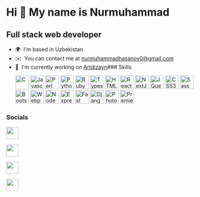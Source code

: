 Hi 👋 My name is Nurmuhammad
============================

Full stack web developer
------------------------

* 🌍  I'm based in Uzbekistan
* ✉️  You can contact me at [nurmuhammadhasanov0@gmail.com](mailto:nurmuhammadhasanov0@gmail.com)
* 🚀  I'm currently working on [Artdizayn](http://artdizayn.netlify.app)### Skills<p align="left">
  <a href="https://docs.microsoft.com/en-us/cpp/?view=msvc-170" target="_blank" rel="noreferrer"><img
      src="https://raw.githubusercontent.com/danielcranney/readme-generator/main/public/icons/skills/c-colored.svg"
      width="36" height="36" alt="C" /></a>
  <a href="https://developer.mozilla.org/en-US/docs/Web/JavaScript" target="_blank" rel="noreferrer"><img
      src="https://raw.githubusercontent.com/danielcranney/readme-generator/main/public/icons/skills/javascript-colored.svg"
      width="36" height="36" alt="Javascript" /></a>
  <a href="https://www.perl.org/" target="_blank" rel="noreferrer"><img
      src="https://raw.githubusercontent.com/danielcranney/readme-generator/main/public/icons/skills/perl-colored.svg"
      width="36" height="36" alt="Perl" /></a>
  <a href="https://www.python.org/" target="_blank" rel="noreferrer"><img
      src="https://raw.githubusercontent.com/danielcranney/readme-generator/main/public/icons/skills/python-colored.svg"
      width="36" height="36" alt="Python" /></a>
  <a href="https://www.ruby-lang.org/en/" target="_blank" rel="noreferrer"><img
      src="https://raw.githubusercontent.com/danielcranney/readme-generator/main/public/icons/skills/ruby-colored.svg"
      width="36" height="36" alt="Ruby" /></a>
  <a href="https://www.typescriptlang.org/" target="_blank" rel="noreferrer"><img
      src="https://raw.githubusercontent.com/danielcranney/readme-generator/main/public/icons/skills/typescript-colored.svg"
      width="36" height="36" alt="Typescript" /></a>
  <a href="https://developer.mozilla.org/en-US/docs/Glossary/HTML5" target="_blank" rel="noreferrer"><img
      src="https://raw.githubusercontent.com/danielcranney/readme-generator/main/public/icons/skills/html5-colored.svg"
      width="36" height="36" alt="HTML5" /></a>
  <a href="https://reactjs.org/" target="_blank" rel="noreferrer"><img
      src="https://raw.githubusercontent.com/danielcranney/readme-generator/main/public/icons/skills/react-colored.svg"
      width="36" height="36" alt="React" /></a>
  <a href="https://nextjs.org/docs" target="_blank" rel="noreferrer"><img
      src="https://raw.githubusercontent.com/danielcranney/readme-generator/main/public/icons/skills/nextjs-colored-dark.svg"
      width="36" height="36" alt="NextJs" /></a>
  <a href="https://jquery.com/" target="_blank" rel="noreferrer"><img
      src="https://raw.githubusercontent.com/danielcranney/readme-generator/main/public/icons/skills/jquery-colored.svg"
      width="36" height="36" alt="JQuery" /></a>
  <a href="https://www.w3.org/TR/CSS/#css" target="_blank" rel="noreferrer"><img
      src="https://raw.githubusercontent.com/danielcranney/readme-generator/main/public/icons/skills/css3-colored.svg"
      width="36" height="36" alt="CSS3" /></a>
  <a href="https://sass-lang.com/" target="_blank" rel="noreferrer"><img
      src="https://raw.githubusercontent.com/danielcranney/readme-generator/main/public/icons/skills/sass-colored.svg"
      width="36" height="36" alt="Sass" /></a>
  <a href="https://getbootstrap.com/" target="_blank" rel="noreferrer"><img
      src="https://raw.githubusercontent.com/danielcranney/readme-generator/main/public/icons/skills/bootstrap-colored.svg"
      width="36" height="36" alt="Bootstrap" /></a>
  <a href="https://webpack.js.org/" target="_blank" rel="noreferrer"><img
      src="https://raw.githubusercontent.com/danielcranney/readme-generator/main/public/icons/skills/webpack-colored.svg"
      width="36" height="36" alt="Webpack" /></a>
  <a href="https://nodejs.org/en/" target="_blank" rel="noreferrer"><img
      src="https://raw.githubusercontent.com/danielcranney/readme-generator/main/public/icons/skills/nodejs-colored.svg"
      width="36" height="36" alt="NodeJS" /></a>
  <a href="https://expressjs.com/" target="_blank" rel="noreferrer"><img
      src="https://raw.githubusercontent.com/danielcranney/readme-generator/main/public/icons/skills/express-colored-dark.svg"
      width="36" height="36" alt="Express" /></a>
  <a href="https://fastapi.tiangolo.com/" target="_blank" rel="noreferrer"><img
      src="https://raw.githubusercontent.com/danielcranney/readme-generator/main/public/icons/skills/fastapi-colored.svg"
      width="36" height="36" alt="Fast API" /></a>
  <a href="https://www.djangoproject.com/" target="_blank" rel="noreferrer"><img
      src="https://raw.githubusercontent.com/danielcranney/readme-generator/main/public/icons/skills/django-colored-dark.svg"
      width="36" height="36" alt="Django" /></a>
  <a href="https://www.adobe.com/uk/products/photoshop.html" target="_blank" rel="noreferrer"><img
      src="https://raw.githubusercontent.com/danielcranney/readme-generator/main/public/icons/skills/photoshop-colored-dark.svg"
      width="36" height="36" alt="Photoshop" /></a>
  <a href="https://www.adobe.com/uk/products/premiere.html" target="_blank" rel="noreferrer"><img
      src="https://raw.githubusercontent.com/danielcranney/readme-generator/main/public/icons/skills/premierepro-colored-dark.svg"
      width="36" height="36" alt="Premiere Pro" /></a>
</p>

### Socials


<p align="left">

  <a href="https://www.facebook.com/developernurmuhammad" target="_blank" rel="noreferrer"><img
      src="https://raw.githubusercontent.com/danielcranney/readme-generator/main/public/icons/socials/facebook.svg"
      width="32" height="32" /></a>

  <a href="https://www.github.com/nurmuhammaddeveloper" target="_blank" rel="noreferrer"><img
      src="https://raw.githubusercontent.com/danielcranney/readme-generator/main/public/icons/socials/github-dark.svg"
      width="32" height="32" /></a>

  <a href="http://www.instagram.com/developernurmuhammad" target="_blank" rel="noreferrer"><img
      src="https://raw.githubusercontent.com/danielcranney/readme-generator/main/public/icons/socials/instagram.svg"
      width="32" height="32" /></a>

  <a href="https://www.linkedin.com/in/nurmuhammad-hasanov-5229a8226/" target="_blank" rel="noreferrer"><img
      src="https://raw.githubusercontent.com/danielcranney/readme-generator/main/public/icons/socials/linkedin.svg"
      width="32" height="32" /></a>
</p>
